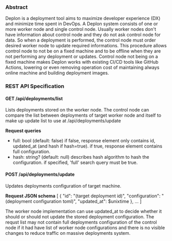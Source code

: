 ### Abstract

Deplon is a deployment tool aims to maximize developer experience (DX) and minimize time spent in DevOps.
A Deplon system consists of one or more worker node and single control node.
Usually worker nodes don't have information about control node and they do not ask control node for data.
So when a deployment is performed, the control node must order desired worker node to update required informations.
This procedure allows control node to not be on a fixed machine and to be offline when they are not performing any deployment or updates.
Control node not being on a fixed machine makes Deplon works with existing CI/CD tools like GitHub Actions, lowering or even removing operation cost of maintaining always online machine and building deployment images.

### REST API Specification

#### GET /api/deployments/list
Lists deployments stored on the worker node.
The control node can compare the list between deployments of target worker node and itself to make up update list to use at /api/deployments/update

**Request queries**
- full: bool (default: false)
  if false, response element only contains id, updated_at (and hash if hash=true).
  if true, response element contains full configuration.
- hash: string? (default: null)
  describes hash algorithm to hash the configuration.
  if specified, 'full' search query must be true.

#### POST /api/deployments/update
Updates deployments configuration of target machine.

**Request JSON schema**
[
  {
    "id": "(target deployment id)",
    "configuration": "(deployment configuration toml)",
    "updated_at": $unixtime
  },
  ...
]

The worker node implementation can use updated_at to decide whether it should or should not update the stored deployment configuration.
The requst list may not contain full deployments configuration of the control node if it had have list of worker node configurations and there is no visible changes to reduce traffic on massive deployments system.
